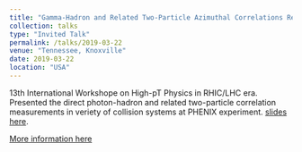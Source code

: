 ```yaml
---
title: "Gamma-Hadron and Related Two-Particle Azimuthal Correlations Results in PHENIX"
collection: talks
type: "Invited Talk"
permalink: /talks/2019-03-22
venue: "Tennessee, Knoxville"
date: 2019-03-22
location: "USA"
---
```

13th International Workshope on High-pT Physics in RHIC/LHC era. Presented the direct photon-hadron and related two-particle correlation measurements in veriety of collision systems at PHENIX experiment. [slides here](https://indico.cern.ch/event/730616/contributions/3358433/attachments/1816403/2969370/HighpT19_Abiv3.pdf). 

[More information here](https://indico.cern.ch/event/730616/)

